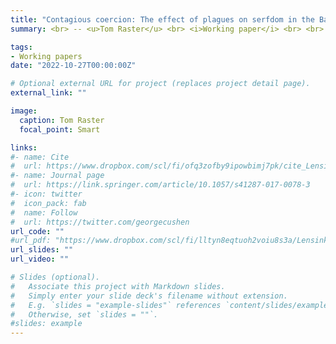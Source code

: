 ```yaml
---
title: "Contagious coercion: The effect of plagues on serfdom in the Baltics"
summary: <br> -- <u>Tom Raster</u> <br> <i>Working paper</i> <br> <br> <small> Labor scarcity is a major hypothesized determinant of labor coercion (e.g., Domar, 1970), however, its effects are theoretically ambiguous and remain empirically untested. This paper provides the first causal estimate of the effect of labor scarcity on labor coercion. I obtain quasi-exogenous variation in labor scarcity from immense spatial dispersion in deaths from three plagues in the Baltics (1605-6, 1657, 1710-2), which I show is uncorrelated to a host of local, pre-plague characteristics. To measure the intensity of labor coercion, I hand-collect thousands of serf labor contracts in Estonia and Latvia, which capture the work obligations of serfs. I find that labor scarcity substantially raises coercion in line with Domar (1970). Investigating mechanisms, I find that this effect is enhanced by the lack of outside options and increased labor monopsony power, in line with theoretical models. Investigating the consequences of (labor-scarcity instrumented) coercion, I find negative effects on education and increased migration. Taken together, these findings highlight the conditions under which labor scarcity raises coercion and provide suggestive evidence of why it does not in other cases (e.g., post-Black Death Western Europe).</small>

tags:
- Working papers
date: "2022-10-27T00:00:00Z"

# Optional external URL for project (replaces project detail page).
external_link: ""

image:
  caption: Tom Raster
  focal_point: Smart

links:
#- name: Cite
#  url: https://www.dropbox.com/scl/fi/ofq3zofby9ipowbimj7pk/cite_Lensink_Raster_Timmer_2017_Liquidity-Constraints-and-Willingness-to-Pay-for-Solar-Lamps-and-Water-Filters-in-Jakarta.txt?rlkey=3nf7i4o6kbrpoz6po7ecy8lo1&dl=0
#- name: Journal page
#  url: https://link.springer.com/article/10.1057/s41287-017-0078-3
#- icon: twitter
#  icon_pack: fab
#  name: Follow
#  url: https://twitter.com/georgecushen
url_code: ""
#url_pdf: "https://www.dropbox.com/scl/fi/lltyn8eqtuoh2voiu8s3a/Lensink_Raster_Timmer_2017_Liquidity-Constraints-and-Willingness-to-Pay-for-Solar-Lamps-and-Water-Filters-in-Jakarta.pdf?rlkey=2zs3qsxio2x4849ipge4t2yar&dl=0"
url_slides: ""
url_video: ""

# Slides (optional).
#   Associate this project with Markdown slides.
#   Simply enter your slide deck's filename without extension.
#   E.g. `slides = "example-slides"` references `content/slides/example-slides.md`.
#   Otherwise, set `slides = ""`.
#slides: example
---
```




